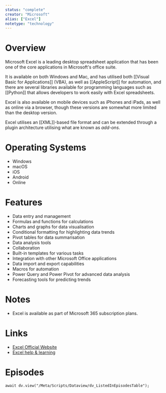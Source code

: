 ```yaml
---
status: "complete"
creator: "Microsoft"
alias: ["Excel"]
notetype: "technology"
---
```


# Overview
Microsoft Excel is a leading desktop spreadsheet application that has been one of the core applications in Microsoft's office suite.

It is available on both Windows and Mac, and has utilised both [[Visual Basic for Applications]] (VBA), as well as [[AppleScript]] for automation, and there are several libraries available for programming languages such as [[Python]] that allows developers to work easily with Excel spreadsheets.

Excel is also available on mobile devices such as iPhones and iPads, as well as online via a browser, though these versions are somewhat more limited than the desktop version.

Excel utilises an [[XML]]-based file format and can be extended through a plugin architecture utilising what are known as *add-ons*.

# Operating Systems  
- Windows
- macOS
- iOS
- Android
- Online

# Features  
- Data entry and management
- Formulas and functions for calculations
- Charts and graphs for data visualisation
- Conditional formatting for highlighting data trends
- Pivot tables for data summarisation
- Data analysis tools
- Collaboration
- Built-in templates for various tasks
- Integration with other Microsoft Office applications
- Data import and export capabilities
- Macros for automation
- Power Query and Power Pivot for advanced data analysis
- Forecasting tools for predicting trends

# Notes  
- Excel is available as part of Microsoft 365 subscription plans. 

# Links  
- [Excel Official Website](https://www.microsoft.com/en-gb/microsoft-365/excel)
- [Excel help & learning](https://support.microsoft.com/en-gb/excel)


# Episodes
```dataviewjs
await dv.view("/Meta/Scripts/Dataview/dv_ListedInEpisodesTable");
```
